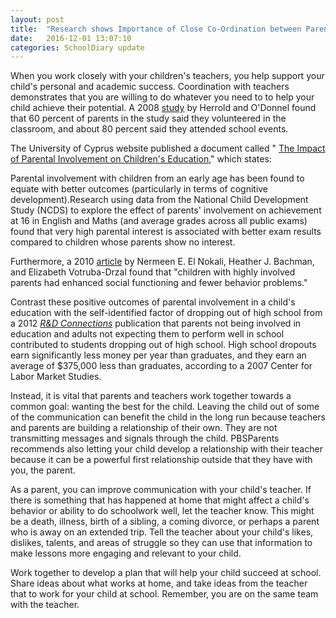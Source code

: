 ```yaml
---
layout: post
title:  "Research shows Importance of Close Co-Ordination between Parents and Teachers for Child&#39;s Overall Growth"
date:   2016-12-01 13:07:10
categories: SchoolDiary update
---
```



When you work closely with your children&#39;s teachers, you help support your child&#39;s personal and academic success. Coordination with teachers demonstrates that you are willing to do whatever you need to to help your child achieve their potential. A 2008 [study](http://nces.ed.gov/pubs2008/2008050.pdf) by Herrold and O&#39;Donnel found that 60 percent of parents in the study said they volunteered in the classroom, and about 80 percent said they attended school events.

The University of Cyprus website published a document called &quot; [The Impact of Parental Involvement on Children&#39;s Education](https://www.ucy.ac.cy/nursery/documents/ThemaVdomadas/DCSF-Parental_Involvement_1.pdf),&quot; which states:

Parental involvement with children from an early age has been found to equate with better outcomes (particularly in terms of cognitive development).Research using data from the National Child Development Study (NCDS) to explore the effect of parents&#39; involvement on achievement at 16 in English and Maths (and average grades across all public exams) found that very high parental interest is associated with better exam results compared to children whose parents show no interest.

Furthermore, a 2010 [article](https://www.ncbi.nlm.nih.gov/pmc/articles/PMC2973328/#R20) by Nermeen E. El Nokali, Heather J. Bachman, and Elizabeth Votruba-Drzal found that &quot;children with highly involved parents had enhanced social functioning and fewer behavior problems.&quot;

Contrast these positive outcomes of parental involvement in a child&#39;s education with the self-identified factor of dropping out of high school from a 2012 [_R&amp;D Connections_](https://www.ets.org/Media/Research/pdf/RD_Connections18.pdf) publication that parents not being involved in education and adults not expecting them to perform well in school contributed to students dropping out of high school. High school dropouts earn significantly less money per year than graduates, and they earn an average of $375,000 less than graduates, according to a 2007 Center for Labor Market Studies.

Instead, it is vital that parents and teachers work together towards a common goal: wanting the best for the child. Leaving the child out of some of the communication can benefit the child in the long run because teachers and parents are building a relationship of their own. They are not transmitting messages and signals through the child. PBSParents recommends also letting your child develop a relationship with their teacher because it can be a powerful first relationship outside that they have with you, the parent.

As a parent, you can improve communication with your child&#39;s teacher. If there is something that has happened at home that might affect a child&#39;s behavior or ability to do schoolwork well, let the teacher know. This might be a death, illness, birth of a sibling, a coming divorce, or perhaps a parent who is away on an extended trip. Tell the teacher about your child&#39;s likes, dislikes, talents, and areas of struggle so they can use that information to make lessons more engaging and relevant to your child.

Work together to develop a plan that will help your child succeed at school. Share ideas about what works at home, and take ideas from the teacher that to work for your child at school. Remember, you are on the same team with the teacher.